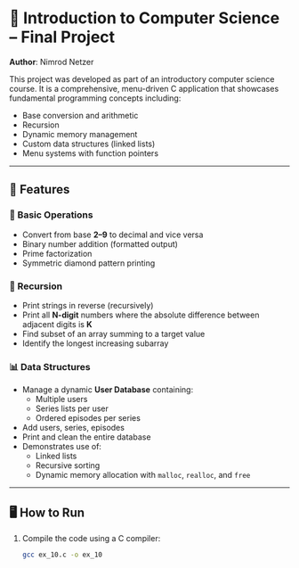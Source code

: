 # 📘 Introduction to Computer Science – Final Project

**Author**: Nimrod Netzer  

This project was developed as part of an introductory computer science course. It is a comprehensive, menu-driven C application that showcases fundamental programming concepts including:

- Base conversion and arithmetic
- Recursion
- Dynamic memory management
- Custom data structures (linked lists)
- Menu systems with function pointers

---

## 📂 Features

### 🧮 Basic Operations
- Convert from base **2–9** to decimal and vice versa
- Binary number addition (formatted output)
- Prime factorization
- Symmetric diamond pattern printing

### 🔁 Recursion
- Print strings in reverse (recursively)
- Print all **N-digit** numbers where the absolute difference between adjacent digits is **K**
- Find subset of an array summing to a target value
- Identify the longest increasing subarray

### 📊 Data Structures
- Manage a dynamic **User Database** containing:
  - Multiple users
  - Series lists per user
  - Ordered episodes per series
- Add users, series, episodes
- Print and clean the entire database
- Demonstrates use of:
  - Linked lists
  - Recursive sorting
  - Dynamic memory allocation with `malloc`, `realloc`, and `free`

---

## 🖥️ How to Run

1. Compile the code using a C compiler:
   ```bash
   gcc ex_10.c -o ex_10
